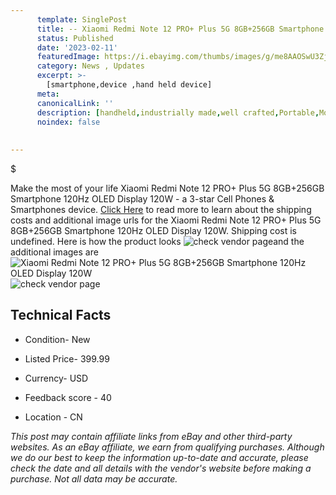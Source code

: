 ```yaml
---
      template: SinglePost
      title: -- Xiaomi Redmi Note 12 PRO+ Plus 5G 8GB+256GB Smartphone 120Hz OLED Display 120W
      status: Published
      date: '2023-02-11'
      featuredImage: https://i.ebayimg.com/thumbs/images/g/me8AAOSwU3ZjprS~/s-l225.jpg
      category: News , Updates
      excerpt: >-
        [smartphone,device ,hand held device]
      meta:
      canonicalLink: ''
      description: [handheld,industrially made,well crafted,Portable,Mobile,Compact,Convenient,Lightweight,Maneuverable,Man-portable,Miniature,Carriable,Hand-held,Light,Holdable,Transportable,Mobile device,Pocket-sized,On-the-go,Wireless,Cordless,Compact size,Convenient size, smartphone,device ,hand held device]
      noindex: false
      
        
---
```

$

Make the most of your life Xiaomi Redmi Note 12 PRO+ Plus 5G 8GB+256GB Smartphone 120Hz OLED Display 120W - a 3-star Cell Phones & Smartphones device. [Click Here](https://www.ebay.com/itm/175546950803?hash=item28df69e493%3Ag%3Ame8AAOSwU3ZjprS%7E&mkevt=1&mkcid=1&mkrid=711-53200-19255-0&campid=%253CePNCampaignId%253E&customid=%253CreferenceId%253E&toolid=10049) to read more to learn about the shipping costs and additional image urls for the Xiaomi Redmi Note 12 PRO+ Plus 5G 8GB+256GB Smartphone 120Hz OLED Display 120W. Shipping cost is undefined. Here is how the product looks ![check vendor page](https://i.ebayimg.com/thumbs/images/g/me8AAOSwU3ZjprS~/s-l225.jpg)and the additional images are![Xiaomi Redmi Note 12 PRO+ Plus 5G 8GB+256GB Smartphone 120Hz OLED Display 120W](https://i.ebayimg.com/images/g/me8AAOSwU3ZjprS~/s-l1200.jpg)![check vendor page](https://origin-galleryplus.ebayimg.com/ws/web/175546950803_2_0_1/225x225.jpg,https://origin-galleryplus.ebayimg.com/ws/web/175546950803_3_0_1/225x225.jpg,https://origin-galleryplus.ebayimg.com/ws/web/175546950803_4_0_1/225x225.jpg,https://origin-galleryplus.ebayimg.com/ws/web/175546950803_5_0_1/225x225.jpg,https://origin-galleryplus.ebayimg.com/ws/web/175546950803_6_0_1/225x225.jpg,https://origin-galleryplus.ebayimg.com/ws/web/175546950803_7_0_1/225x225.jpg,https://origin-galleryplus.ebayimg.com/ws/web/175546950803_8_0_1/225x225.jpg)



 ## Technical Facts 



     
      

 - Condition- New 


      

 - Listed Price- 399.99 


      

 - Currency- USD 


      

 - Feedback score - 40 


      

 - Location - CN 


      
      

 *_This post may contain affiliate links from eBay and other third-party websites. As an eBay affiliate, we earn from qualifying purchases. Although we do our best to keep the information up-to-date and accurate, please check the date and all details with the vendor's website before making a purchase. Not all data may be accurate._*






